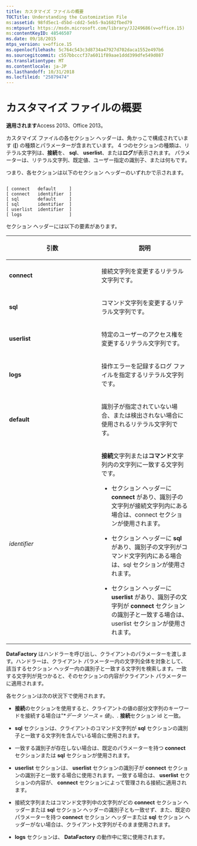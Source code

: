 ```yaml
---
title: カスタマイズ ファイルの概要
TOCTitle: Understanding the Customization File
ms:assetid: 98fd5ec1-d5bd-cdd2-5eb5-9a1682fbed79
ms:mtpsurl: https://msdn.microsoft.com/library/JJ249686(v=office.15)
ms:contentKeyID: 48546507
ms.date: 09/18/2015
mtps_version: v=office.15
ms.openlocfilehash: 5c764c543c3d8734a47927d702daca1552e497b6
ms.sourcegitcommit: c557bbcccf37a6011f89aae1ddd399dfe549d087
ms.translationtype: MT
ms.contentlocale: ja-JP
ms.lasthandoff: 10/31/2018
ms.locfileid: "25879474"
---
```

# <a name="understanding-the-customization-file"></a>カスタマイズ ファイルの概要


**適用されます**Access 2013、Office 2013。

カスタマイズ ファイルの各セクション ヘッダーは、角かっこで構成されています (**\[**) の種類とパラメーターが含まれています。 4 つのセクションの種類は、リテラル文字列は、**接続**を、 **sql**、 **userlist**、または**ログ**が表示されます。 パラメーターは、リテラル文字列、既定値、ユーザー指定の識別子、または何もです。

つまり、各セクションは以下のセクション ヘッダーのいずれかで示されます。

```text 
 
[ connect   default     ]
[ connect   identifier  ]
[ sql       default     ]
[ sql       identifier  ]
[ userlist  identifier  ]
[ logs                  ]
```

セクション ヘッダーには以下の要素があります。

<table>
<colgroup>
<col style="width: 50%" />
<col style="width: 50%" />
</colgroup>
<thead>
<tr class="header">
<th><p>引数</p></th>
<th><p>説明</p></th>
</tr>
</thead>
<tbody>
<tr class="odd">
<td><p><strong>connect</strong></p></td>
<td><p>接続文字列を変更するリテラル文字列です。</p></td>
</tr>
<tr class="even">
<td><p><strong>sql</strong></p></td>
<td><p>コマンド文字列を変更するリテラル文字列です。</p></td>
</tr>
<tr class="odd">
<td><p><strong>userlist</strong></p></td>
<td><p>特定のユーザーのアクセス権を変更するリテラル文字列です。</p></td>
</tr>
<tr class="even">
<td><p><strong>logs</strong></p></td>
<td><p>操作エラーを記録するログ ファイルを指定するリテラル文字列です。</p></td>
</tr>
<tr class="odd">
<td><p><strong>default</strong></p></td>
<td><p>識別子が指定されていない場合、または検出されない場合に使用されるリテラル文字列です。</p></td>
</tr>
<tr class="even">
<td><p><em>identifier</em></p></td>
<td><p><strong>接続</strong>文字列または<strong>コマンド</strong>文字列内の文字列に一致する文字列です。</p>
<p></p>
<ul>
<li><p>セクション ヘッダーに <strong>connect</strong> があり、識別子の文字列が接続文字列内にある場合は、connect セクションが使用されます。</p></li>
<li><p>セクション ヘッダーに <strong>sql</strong> があり、識別子の文字列がコマンド文字列内にある場合は、sql セクションが使用されます。</p></li>
<li><p>セクション ヘッダーに <strong>userlist</strong> があり、識別子の文字列が <strong>connect</strong> セクションの識別子と一致する場合は、userlist セクションが使用されます。</p></li>
</ul>
<p></p></td>
</tr>
</tbody>
</table>


**DataFactory** はハンドラーを呼び出し、クライアントのパラメーターを渡します。ハンドラーは、クライアント パラメーター内の文字列全体を対象として、該当するセクション ヘッダー内の識別子と一致する文字列を検索します。一致する文字列が見つかると、そのセクションの内容がクライアント パラメーターに適用されます。

各セクションは次の状況下で使用されます。

  - **接続**のセクションを使用すると、クライアントの値の部分文字列のキーワードを接続する場合は"**データ ソース = 値*」、*.* **接続**セクション id と一致。

  - **sql** セクションは、クライアントのコマンド文字列が **sql** セクションの識別子と一致する文字列を含んでいる場合に使用されます。

  - 一致する識別子が存在しない場合は、既定のパラメーターを持つ **connect** セクションまたは **sql** セクションが使用されます。

  - **userlist** セクションは、 **userlist** セクションの識別子が **connect** セクションの識別子と一致する場合に使用されます。一致する場合は、 **userlist** セクションの内容が、 **connect** セクションによって管理される接続に適用されます。

  - 接続文字列またはコマンド文字列中の文字列がどの **connect** セクション ヘッダーまたは **sql** セクション ヘッダーの識別子とも一致せず、また、既定のパラメーターを持つ **connect** セクション ヘッダーまたは **sql** セクション ヘッダーがない場合は、クライアント文字列がそのまま使用されます。

  - **logs** セクションは、 **DataFactory** の動作中に常に使用されます。

